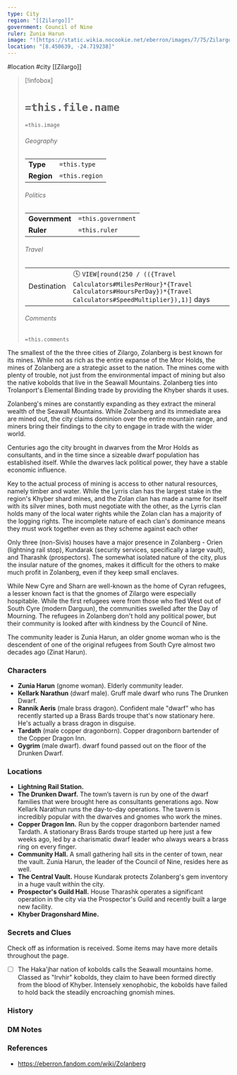 ```yaml
---
type: City
region: "[[Zilargo]]"
government: Council of Nine
ruler: Zunia Harun
image: "![https://static.wikia.nocookie.net/eberron/images/7/75/Zilargo4e.jpg|300](https://static.wikia.nocookie.net/eberron/images/7/75/Zilargo4e.jpg)"
location: "[8.450639, -24.719238]"
---
```

 #location #city [[Zilargo]]

> [!infobox]
> # `=this.file.name`
> `=this.image`
> ###### Geography
> |  |  |
> | ---- | ---- |
> | **Type** | `=this.type` |
> | **Region** | `=this.region` |
> ###### Politics
> |  |  |
> | ---- | ---- |
> | **Government** | `=this.government` |
> | **Ruler** | `=this.ruler` |
> ###### Travel
> |  |  |
> | ---- | ---- |
> | Destination | 🕓 `VIEW[round(250 / (({Travel Calculators#MilesPerHour}*{Travel Calculators#HoursPerDay})*{Travel Calculators#SpeedMultiplier}),1)]` days |
> ###### Comments
> `=this.comments`

The smallest of the the three cities of Zilargo, Zolanberg is best known for its mines. While not as rich as the entire expanse of the Mror Holds, the mines of Zolanberg are a strategic asset to the nation. The mines come with plenty of trouble, not just from the environmental impact of mining but also the native kobolds that live in the Seawall Mountains. Zolanberg ties into Trolanport's Elemental Binding trade by providing the Khyber shards it uses.

Zolanberg's mines are constantly expanding as they extract the mineral wealth of the Seawall Mountains. While Zolanberg and its immediate area are mined out, the city claims dominion over the entire mountain range, and miners bring their findings to the city to engage in trade with the wider world.

Centuries ago the city brought in dwarves from the Mror Holds as consultants, and in the time since a sizeable dwarf population has established itself. While the dwarves lack political power, they have a stable economic influence.

Key to the actual process of mining is access to other natural resources, namely timber and water. While the Lyrris clan has the largest stake in the region's Khyber shard mines, and the Zolan clan has made a name for itself with its silver mines, both must negotiate with the other, as the Lyrris clan holds many of the local water rights while the Zolan clan has a majority of the logging rights. The incomplete nature of each clan's dominance means they must work together even as they scheme against each other

Only three (non-Sivis) houses have a major presence in Zolanberg - Orien (lightning rail stop), Kundarak (security services, specifically a large vault), and Tharashk (prospectors). The somewhat isolated nature of the city, plus the insular nature of the gnomes, makes it difficult for the others to make much profit in Zolanberg, even if they keep small enclaves.

While New Cyre and Sharn are well-known as the home of Cyran refugees, a lesser known fact is that the gnomes of Zilargo were especially hospitable. While the first refugees were from those who fled West out of South Cyre (modern Darguun), the communities swelled after the Day of Mourning. The refugees in Zolanberg don't hold any political power, but their community is looked after with kindness by the Council of Nine.

The community leader is Zunia Harun, an older gnome woman who is the descendent of one of the original refugees from South Cyre almost two decades ago (Zinat Harun).

### Characters

* **Zunia Harun** (gnome woman). Elderly community leader.
* **Kellark Narathun** (dwarf male). Gruff male dwarf who runs The Drunken Dwarf.
* **Rannik Aeris** (male brass dragon). Confident male "dwarf" who has recently started up a Brass Bards troupe that's now stationary here. He's actually a brass dragon in disguise.
* **Tardath** (male copper dragonborn). Copper dragonborn bartender of the Copper Dragon Inn.
* **Gygrim** (male dwarf). dwarf found passed out on the floor of the Drunken Dwarf.

### Locations

* **Lightning Rail Station.**
* **The Drunken Dwarf.** The town’s tavern is run by one of the dwarf families that were brought here as consultants generations ago. Now Kellark Narathun runs the day-to-day operations. The tavern is incredibly popular with the dwarves and gnomes who work the mines.
* **Copper Dragon Inn.** Run by the copper dragonborn bartender named Tardath. A stationary Brass Bards troupe started up here just a few weeks ago, led by a charismatic dwarf leader who always wears a brass ring on every finger.
* **Community Hall.** A small gathering hall sits in the center of town, near the vault. Zunia Harun, the leader of the Council of Nine, resides here as well.
* **The Central Vault.** House Kundarak protects Zolanberg's gem inventory in a huge vault within the city.
* **Prospector's Guild Hall.** House Tharashk operates a significant operation in the city via the Prospector's Guild and recently built a large new facility.
* **Khyber Dragonshard Mine.**

### Secrets and Clues
Check off as information is received. Some items may have more details throughout the page.

 - [ ]  The Haka'jhar nation of kobolds calls the Seawall mountains home. Classed as "Irvhir" kobolds, they claim to have been formed directly from the blood of Khyber. Intensely xenophobic, the kobolds have failed to hold back the steadily encroaching gnomish mines.

### History



### DM Notes



### References

* https://eberron.fandom.com/wiki/Zolanberg
